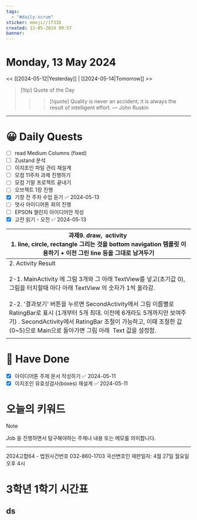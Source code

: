 ```yaml
---
tags:
  - "#daily-scrum"
sticker: emoji//1f33b
created: 13-05-2024 09:57
banner:
---
```

# Monday, 13 May 2024
<< [[2024-05-12|Yesterday]] | [[2024-05-14|Tomorrow]] >>

> [!tip] Quote of the Day  
> > > [!quote] Quality is never an accident; it is always the result of intelligent effort.
> — John Ruskin

---

#  😀 Daily Quests
- [ ] read Medium Columns (fixed)
- [ ] Zustand 분석
- [ ] 이지조인 파일 관리 재설계
- [ ] 모컴 11주차 과제 진행하기
- [ ] 모컴 기말 프로젝트 끝내기
- [ ] 오브젝트 1장 진행
- [x] 기창 전 주차 수업 듣기 ✅ 2024-05-13
- [ ] 멋사 아이디어톤 회의 진행
- [ ] EPSON 챌린지 아이디어안 작성
- [x] 고전 읽기 - 오전 ✅ 2024-05-13

| 과제9. draw,  activity <br>1. line, circle, rectangle 그리는 것을 bottom navigation 템플릿 이용하기 + 이전 그린 line 등을 그대로 남겨두기                                                                                                                                                                                                    |
| ----------------------------------------------------------------------------------------------------------------------------------------------------------------------------------------------------------------------------------------------------------------------------------------------------------------- |
| 2. Activity Result <br><br>2-1. MainActivity 에 그림 3개와 그 아래 TextView를 넣고(초기값 0), 그림을 터치할때 마다 아래 TextView 의 숫자가 1씩 올라감. <br><br>2-2. '결과보기' 버튼을 누르면 SecondActivity에서 그림 이름별로 RatingBar로 표시 (1개부터 5개 최대. 이전에 6개라도 5개까지만 보여주기) . SecondActivity에서 RatingBar 조절이 가능하고, 이때 조절한 값(0~5)으로 Main으로 돌아가면 그림 아래  Text 값을 설정함. |
|                                                                                                                                                                                                                                                                                                                   |
# 🙂 Have Done
- [x] 아이디어톤 주제 문서 작성하기 ✅ 2024-05-11
- [x] 이지조인 유효성검사(boxes) 재설계 ✅ 2024-05-11
# 오늘의 키워드


> [!NOTE]
> Job 을 진행하면서 탐구해야하는 주제나 내용 또는 메모를 의미합니다.


---
2024고합64 - 법원사건번호
032-860-1703
국선변호인
재판일자: 4월 27일 월요일 오후 4시

# 3학년 1학기 시간표

ds
---

